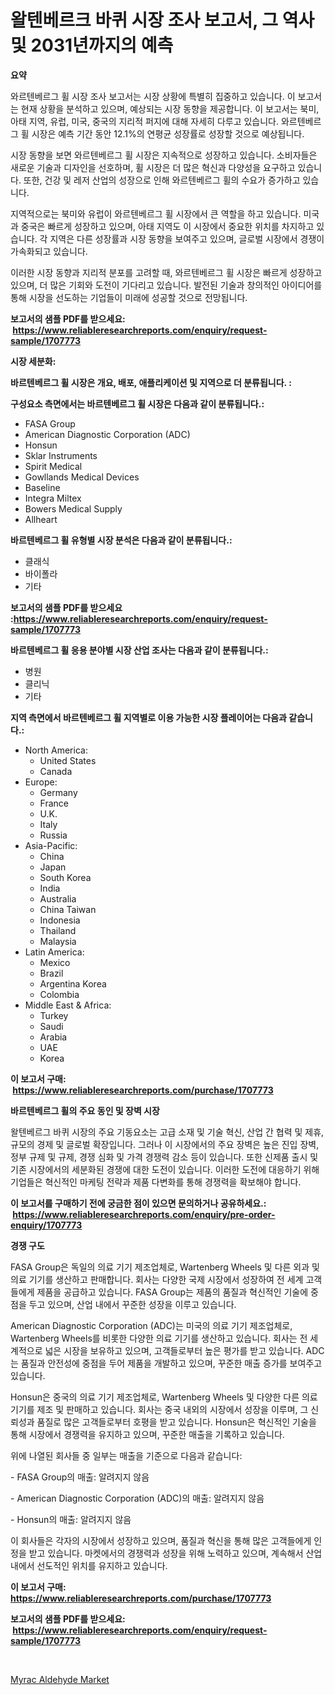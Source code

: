 <p><h1>왈텐베르크 바퀴 시장 조사 보고서, 그 역사 및 2031년까지의 예측</h1></p><p><strong>요약</strong></p>
<p><p>와르텐베르그 휠 시장 조사 보고서는 시장 상황에 특별히 집중하고 있습니다. 이 보고서는 현재 상황을 분석하고 있으며, 예상되는 시장 동향을 제공합니다. 이 보고서는 북미, 아태 지역, 유럽, 미국, 중국의 지리적 퍼지에 대해 자세히 다루고 있습니다. 와르텐베르그 휠 시장은 예측 기간 동안 12.1%의 연평균 성장률로 성장할 것으로 예상됩니다.</p><p>시장 동향을 보면 와르텐베르그 휠 시장은 지속적으로 성장하고 있습니다. 소비자들은 새로운 기술과 디자인을 선호하며, 휠 시장은 더 많은 혁신과 다양성을 요구하고 있습니다. 또한, 건강 및 레저 산업의 성장으로 인해 와르텐베르그 휠의 수요가 증가하고 있습니다.</p><p>지역적으로는 북미와 유럽이 와르텐베르그 휠 시장에서 큰 역할을 하고 있습니다. 미국과 중국은 빠르게 성장하고 있으며, 아태 지역도 이 시장에서 중요한 위치를 차지하고 있습니다. 각 지역은 다른 성장률과 시장 동향을 보여주고 있으며, 글로벌 시장에서 경쟁이 가속화되고 있습니다.</p><p>이러한 시장 동향과 지리적 분포를 고려할 때, 와르텐베르그 휠 시장은 빠르게 성장하고 있으며, 더 많은 기회와 도전이 기다리고 있습니다. 발전된 기술과 창의적인 아이디어를 통해 시장을 선도하는 기업들이 미래에 성공할 것으로 전망됩니다.</p></p>
<p><strong>보고서의 샘플 PDF를 받으세요: &nbsp;<a href="https://www.reliableresearchreports.com/enquiry/request-sample/1707773">https://www.reliableresearchreports.com/enquiry/request-sample/1707773</a></strong></p>
<p><strong>시장 세분화:</strong></p>
<p><strong> 바르텐베르그 휠 시장은 개요, 배포, 애플리케이션 및 지역으로 더 분류됩니다. :</strong></p>
<p><strong>구성요소 측면에서는 바르텐베르그 휠 시장은 다음과 같이 분류됩니다.:</strong></p>
<p><ul><li>FASA Group</li><li>American Diagnostic Corporation (ADC)</li><li>Honsun</li><li>Sklar Instruments</li><li>Spirit Medical</li><li>Gowllands Medical Devices</li><li>Baseline</li><li>Integra Miltex</li><li>Bowers Medical Supply</li><li>Allheart</li></ul></p>
<p><strong> 바르텐베르그 휠 유형별 시장 분석은 다음과 같이 분류됩니다.:</strong></p>
<p><ul><li>클래식</li><li>바이폴라</li><li>기타</li></ul></p>
<p><strong>보고서의 샘플 PDF를 받으세요 :<a href="https://www.reliableresearchreports.com/enquiry/request-sample/1707773">https://www.reliableresearchreports.com/enquiry/request-sample/1707773</a></strong></p>
<p><strong> 바르텐베르그 휠 응용 분야별 시장 산업 조사는 다음과 같이 분류됩니다.:</strong></p>
<p><ul><li>병원</li><li>클리닉</li><li>기타</li></ul></p>
<p><strong>지역 측면에서 바르텐베르그 휠 지역별로 이용 가능한 시장 플레이어는 다음과 같습니다.:</strong></p>
<p><ul>
    <li>
        North America:
        <ul>
            <li>United States</li>
            <li>Canada</li>
        </ul>
    </li>
    <li>
        Europe:
        <ul>
            <li>Germany</li>
            <li>France</li>
            <li>U.K.</li>
            <li>Italy</li>
            <li>Russia</li>
        </ul>
    </li>
    <li>
        Asia-Pacific:
        <ul>
            <li>China</li>
            <li>Japan</li>
            <li>South Korea</li>
            <li>India</li>
            <li>Australia</li>
            <li>China Taiwan</li>
            <li>Indonesia</li>
            <li>Thailand</li>
            <li>Malaysia</li>
        </ul>
    </li>
    <li>
        Latin America:
        <ul>
            <li>Mexico</li>
            <li>Brazil</li>
            <li>Argentina Korea</li>
            <li>Colombia</li>
        </ul>
    </li>
    <li>
        Middle East & Africa:
        <ul>
            <li>Turkey</li>
            <li>Saudi</li>
            <li>Arabia</li>
            <li>UAE</li>
            <li>Korea</li>
        </ul>
    </li>
    </ul></p>
<p><strong>이 보고서 구매: &nbsp;<a href="https://www.reliableresearchreports.com/purchase/1707773">https://www.reliableresearchreports.com/purchase/1707773</a></strong></p>
<p><strong>바르텐베르그 휠의 주요 동인 및 장벽 시장</strong></p>
<p><p>왈텐베르그 바퀴 시장의 주요 기동요소는 고급 소재 및 기술 혁신, 산업 간 협력 및 제휴, 규모의 경제 및 글로벌 확장입니다. 그러나 이 시장에서의 주요 장벽은 높은 진입 장벽, 정부 규제 및 규제, 경쟁 심화 및 가격 경쟁력 감소 등이 있습니다. 또한 신제품 출시 및 기존 시장에서의 세분화된 경쟁에 대한 도전이 있습니다. 이러한 도전에 대응하기 위해 기업들은 혁신적인 마케팅 전략과 제품 다변화를 통해 경쟁력을 확보해야 합니다.</p></p>
<p><strong>이 보고서를 구매하기 전에 궁금한 점이 있으면 문의하거나 공유하세요.: &nbsp;<a href="https://www.reliableresearchreports.com/enquiry/pre-order-enquiry/1707773">https://www.reliableresearchreports.com/enquiry/pre-order-enquiry/1707773</a></strong></p>
<p><strong>경쟁 구도</strong></p>
<p><p>FASA Group은 독일의 의료 기기 제조업체로, Wartenberg Wheels 및 다른 외과 및 의료 기기를 생산하고 판매합니다. 회사는 다양한 국제 시장에서 성장하여 전 세계 고객들에게 제품을 공급하고 있습니다. FASA Group는 제품의 품질과 혁신적인 기술에 중점을 두고 있으며, 산업 내에서 꾸준한 성장을 이루고 있습니다.</p><p>American Diagnostic Corporation (ADC)는 미국의 의료 기기 제조업체로, Wartenberg Wheels를 비롯한 다양한 의료 기기를 생산하고 있습니다. 회사는 전 세계적으로 넓은 시장을 보유하고 있으며, 고객들로부터 높은 평가를 받고 있습니다. ADC는 품질과 안전성에 중점을 두어 제품을 개발하고 있으며, 꾸준한 매출 증가를 보여주고 있습니다.</p><p>Honsun은 중국의 의료 기기 제조업체로, Wartenberg Wheels 및 다양한 다른 의료 기기를 제조 및 판매하고 있습니다. 회사는 중국 내외의 시장에서 성장을 이루며, 그 신뢰성과 품질로 많은 고객들로부터 호평을 받고 있습니다. Honsun은 혁신적인 기술을 통해 시장에서 경쟁력을 유지하고 있으며, 꾸준한 매출을 기록하고 있습니다.</p><p>위에 나열된 회사들 중 일부는 매출을 기준으로 다음과 같습니다:</p><p>- FASA Group의 매출: 알려지지 않음</p><p>- American Diagnostic Corporation (ADC)의 매출: 알려지지 않음</p><p>- Honsun의 매출: 알려지지 않음</p><p>이 회사들은 각자의 시장에서 성장하고 있으며, 품질과 혁신을 통해 많은 고객들에게 인정을 받고 있습니다. 마켓에서의 경쟁력과 성장을 위해 노력하고 있으며, 계속해서 산업 내에서 선도적인 위치를 유지하고 있습니다.</p></p>
<p><strong>이 보고서 구매: &nbsp; <a href="https://www.reliableresearchreports.com/purchase/1707773">https://www.reliableresearchreports.com/purchase/1707773</a></strong></p>
<p><strong>보고서의 샘플 PDF를 받으세요: &nbsp;<a href="https://www.reliableresearchreports.com/enquiry/request-sample/1707773">https://www.reliableresearchreports.com/enquiry/request-sample/1707773</a></strong><strong></strong></p>
<p>&nbsp;</p>
<p><p><a href="https://confirmed-shield-e13.notion.site/Myrac-Aldehyde-Market-Dynamics-2024-2031-Also-about-Its-Market-Trends-Projections-and-Opportuniti-389b89060a574c39b633e37d2d4c7dc6">Myrac Aldehyde Market</a></p></p>